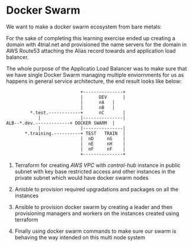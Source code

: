# Docker Swarm

We want to make a docker swarm ecosystem from bare metals:

For the sake of completing this learning exercise ended up creating a domain with 4trial.net and provisioned the name servers for the domain in AWS Route53 attaching the Alias record towards and application load balancer.

The whole purpose of the Applicatio Load Balancer was to make sure that we have single Docker Swarm managing multiple enviornments for us as happens in general service architecture, the end result looks like below:

                                +---------------+
                                |      DEV  	|
                                |      nA 	|
                                |      nB 	|
             *.test.------------+      nC   	|
                |               |---------------|
	ALB--*.dev.-------------+ DOCKER SWARM	|
                |               |---------------|
           *.training.----------+ TEST   TRAIN  |
                                |  nD     nG	|
                                |  nE     nH	|
                                |  nF     nF	|
                                +---------------+

1. Terraform for creating _AWS VPC_ with _control-hub_ instance in public subnet with key base restricted access and other instances in the private subnet which would have docker swarm nodes

1. Anisble to provision required upgradations and packages on all the instances

1. Ansible to provision docker swarm by creating a leader and then provisioning managers and workers on the instances created using terraform

1. Finally using docker swarm commands to make sure our swarm is behaving the way intended on this multi node system
